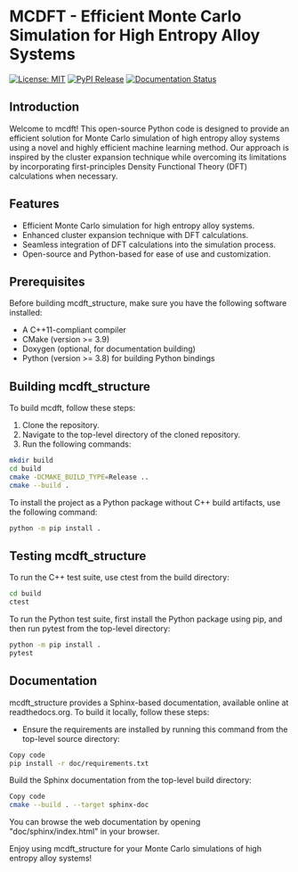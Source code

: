 # MCDFT - Efficient Monte Carlo Simulation for High Entropy Alloy Systems

[![License: MIT](https://img.shields.io/badge/License-MIT-yellow.svg)](https://opensource.org/licenses/MIT)
[![PyPI Release](https://img.shields.io/pypi/v/mcdftstructure.svg)](https://pypi.org/project/mcdftstructure)
[![Documentation Status](https://readthedocs.org/projects/None/badge/)](https://None.readthedocs.io/)

## Introduction

Welcome to mcdft! This open-source Python code is designed to provide an efficient solution for Monte Carlo simulation of high entropy alloy systems using a novel and highly efficient machine learning method. Our approach is inspired by the cluster expansion technique while overcoming its limitations by incorporating first-principles Density Functional Theory (DFT) calculations when necessary.

## Features

- Efficient Monte Carlo simulation for high entropy alloy systems.
- Enhanced cluster expansion technique with DFT calculations.
- Seamless integration of DFT calculations into the simulation process.
- Open-source and Python-based for ease of use and customization.

## Prerequisites

Before building mcdft_structure, make sure you have the following software installed:

- A C++11-compliant compiler
- CMake (version >= 3.9)
- Doxygen (optional, for documentation building)
- Python (version >= 3.8) for building Python bindings

## Building mcdft_structure

To build mcdft, follow these steps:

1. Clone the repository.
2. Navigate to the top-level directory of the cloned repository.
3. Run the following commands:

```bash
mkdir build
cd build
cmake -DCMAKE_BUILD_TYPE=Release ..
cmake --build .
```
To install the project as a Python package without C++ build artifacts, use the following command:
```bash
python -m pip install .
```

## Testing mcdft_structure
To run the C++ test suite, use ctest from the build directory:

```bash
cd build
ctest
```
To run the Python test suite, first install the Python package using pip, and then run pytest from the top-level directory:

```bash
python -m pip install .
pytest
```

## Documentation
mcdft_structure provides a Sphinx-based documentation, available online at readthedocs.org. To build it locally, follow these steps:

- Ensure the requirements are installed by running this command from the top-level source directory:
```bash
Copy code
pip install -r doc/requirements.txt
```
Build the Sphinx documentation from the top-level build directory:
```bash
Copy code
cmake --build . --target sphinx-doc
```
You can browse the web documentation by opening "doc/sphinx/index.html" in your browser.

Enjoy using mcdft_structure for your Monte Carlo simulations of high entropy alloy systems!
